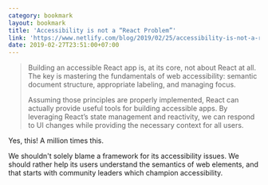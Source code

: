 ```yaml
---
category: bookmark
layout: bookmark
title: 'Accessibility is not a “React Problem”'
link: 'https://www.netlify.com/blog/2019/02/25/accessibility-is-not-a-react-problem/'
date: 2019-02-27T23:51:00+07:00
---
```


> Building an accessible React app is, at its core, not about React at all. The
> key is mastering the fundamentals of web accessibility: semantic document
> structure, appropriate labeling, and managing focus.
>
> Assuming those principles are properly implemented, React can actually
> provide useful tools for building accessible apps. By leveraging React’s
> state management and reactivity, we can respond to UI changes while providing
> the necessary context for all users.

Yes, this! A million times this.

We shouldn't solely blame a framework for its accessibility issues. We should rather help its users understand the semantics of web elements, and that starts with community leaders which champion accessibility.
